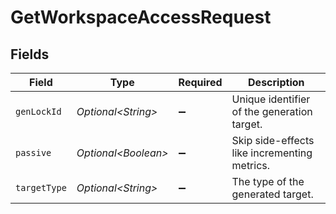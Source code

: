 # GetWorkspaceAccessRequest


## Fields

| Field                                        | Type                                         | Required                                     | Description                                  |
| -------------------------------------------- | -------------------------------------------- | -------------------------------------------- | -------------------------------------------- |
| `genLockId`                                  | *Optional\<String>*                          | :heavy_minus_sign:                           | Unique identifier of the generation target.  |
| `passive`                                    | *Optional\<Boolean>*                         | :heavy_minus_sign:                           | Skip side-effects like incrementing metrics. |
| `targetType`                                 | *Optional\<String>*                          | :heavy_minus_sign:                           | The type of the generated target.            |